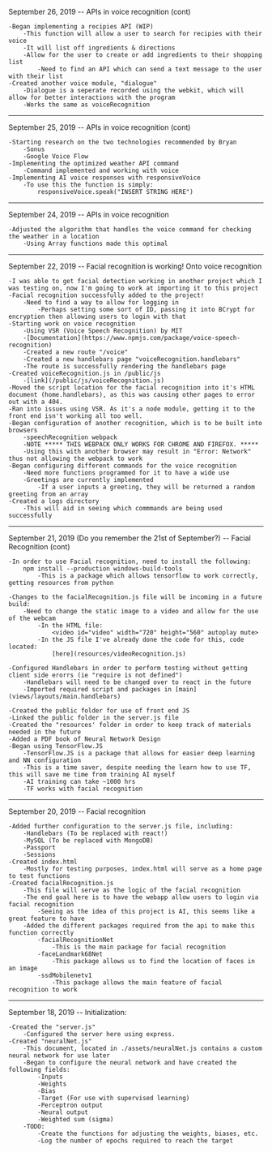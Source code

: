 September 26, 2019 -- APIs in voice recognition (cont)

    -Began implementing a recipies API (WIP)
        -This function will allow a user to search for recipies with their voice
        -It will list off ingredients & directions
        -Allow for the user to create or add ingredients to their shopping list
            -Need to find an API which can send a text message to the user with their list
    -Created another voice module, "dialogue"
        -Dialogue is a seperate recorded using the webkit, which will allow for better interactions with the program
        -Works the same as voiceRecognition
**********************************************************************************************************************************
September 25, 2019 -- APIs in voice recognition (cont)

    -Starting research on the two technologies recommended by Bryan
        -Sonus
        -Google Voice Flow
    -Implementing the optimized weather API command
        -Command implemented and working with voice
    -Implementing AI voice responses with responsiveVoice
        -To use this the function is simply:
            responsiveVoice.speak("INSERT STRING HERE")

**********************************************************************************************************************************
September 24, 2019 -- APIs in voice recognition

    -Adjusted the algorithm that handles the voice command for checking the weather in a location
        -Using Array functions made this optimal
**********************************************************************************************************************************
September 22, 2019 -- Facial recognition is working! Onto voice recognition

    -I was able to get facial detection working in another project which I was testing on, now I'm going to work at importing it to this project
    -Facial recognition successfully added to the project!
        -Need to find a way to allow for logging in
            -Perhaps setting some sort of ID, passing it into BCrypt for encryption then allowing users to login with that
    -Starting work on voice recognition
        -Using VSR (Voice Speech Recognition) by MIT
        -[Documentation](https://www.npmjs.com/package/voice-speech-recognition)
        -Created a new route "/voice"
        -Created a new handlebars page "voiceRecognition.handlebars"
        -The route is successfully rendering the handlebars page
    -Created voiceRecognition.js in /public/js
        -[link](/public/js/voiceRecognition.js)
    -Moved the script location for the facial recognition into it's HTML document (home.handlebars), as this was causing other pages to error out with a 404.
    -Ran into issues using VSR. As it's a node module, getting it to the front end isn't working all too well.
    -Began configuration of another recognition, which is to be built into browsers
        -speechRecognition webpack
        -NOTE ***** THIS WEBPACK ONLY WORKS FOR CHROME AND FIREFOX. *****
        -Using this with another browser may result in "Error: Network" thus not allowing the webpack to work
    -Began configuring different commands for the voice recognition
        -Need more functions programmed for it to have a wide use
        -Greetings are currently implemented
            -If a user inputs a greeting, they will be returned a random greeting from an array
    -Created a logs directory
        -This will aid in seeing which commmands are being used successfully

**********************************************************************************************************************************
September 21, 2019 (Do you remember the 21st of September?) -- Facial Recognition (cont)

    -In order to use Facial recognition, need to install the following:
        npm install --production windows-build-tools
            -This is a package which allows tensorflow to work correctly, getting resources from python

    -Changes to the facialRecognition.js file will be incoming in a future build:
        -Need to change the static image to a video and allow for the use of the webcam
            -In the HTML file:
                <video id="video" width="720" height="560" autoplay mute>
            -In the JS file I've already done the code for this, code located:
                [here](resources/videoRecognition.js)

    -Configured Handlebars in order to perform testing without getting client side erorrs (ie "require is not defined")
        -Handlebars will need to be changed over to react in the future
        -Imported required script and packages in [main](views/layouts/main.handlebars)

    -Created the public folder for use of front end JS
    -Linked the public folder in the server.js file
    -Created the "resources' folder in order to keep track of materials needed in the future 
    -Added a PDF book of Neural Network Design
    -Began using TensorFlow.JS 
        -TensorFlow.JS is a package that allows for easier deep learning and NN configuration
        -This is a time saver, despite needing the learn how to use TF, this will save me time from training AI myself
        -AI training can take ~1000 hrs
        -TF works with facial recognition

**********************************************************************************************************************************
September 20, 2019 -- Facial recognition

    -Added further configuration to the server.js file, including:
        -Handlebars (To be replaced with react!)
        -MySQL (To be replaced with MongoDB)
        -Passport
        -Sessions
    -Created index.html
        -Mostly for testing purposes, index.html will serve as a home page to test functions
    -Created facialRecognition.js 
        -This file will serve as the logic of the facial recognition
        -The end goal here is to have the webapp allow users to login via facial recognition
            -Seeing as the idea of this project is AI, this seems like a great feature to have
        -Added the different packages required from the api to make this function correctly
            -facialRecognitionNet
                -This is the main package for facial recognition
            -faceLandmark68Net
                -This package allows us to find the location of faces in an image
            -ssdMobilenetv1
                -This package allows the main feature of facial recognition to work

**********************************************************************************************************************************
September 18, 2019 -- Initialization:

    -Created the "server.js"
        -Configured the server here using express.
    -Created "neuralNet.js"
        -This document, located in ./assets/neuralNet.js contains a custom neural network for use later
        -Began to configure the neural network and have created the following fields:
            -Inputs
            -Weights
            -Bias
            -Target (For use with supervised learning)
            -Perceptron output
            -Neural output
            -Weighted sum (sigma)
        -TODO:
            -Create the functions for adjusting the weights, biases, etc.
            -Log the number of epochs required to reach the target